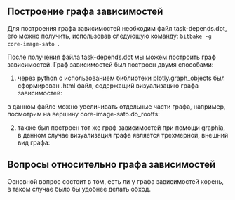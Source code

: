 ## Построение графа зависимостей

Для построения графа зависимостей необходим файл task-depends.dot, его можно получить, использовав следующую команду: `bitbake -g core-image-sato `.

После получения файла task-depends.dot мы можем построить граф зависимостей. Граф зависимостей был построен двумя способами:

1) через python с использованием библиотеки plotly.graph_objects был сформирован .html файл, содержащий визуализацию графа зависимостей:
    

в данном файле можно увеличивать отдельные части графа, например, посмотрим на вершину core-image-sato.do_rootfs:


2) также был построен тот же граф зависимостей при помощи graphia, в данном случае визуализация графа является трехмерной, внешний вид графа:


## Вопросы относительно графа зависимостей

Основной вопрос состоит в том, есть ли у графа зависимостей корень, в таком случае было бы удобнее делать обход.
